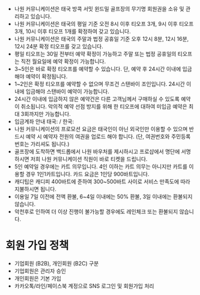 - 나원 커뮤니케이션은 태국 방콕 서밋 윈드밀 골프장의 무기명 회원권을 소유 및 관리하고 있습니다.
- 나원 커뮤니케이션은 태국의 평일 기준 오전 8시 이후 티오프 3개, 9시 이후 티오프 3개, 10시 이후 티오프 1개를 확정하여 갖고 있습니다.
- 나원 커뮤니케이션은 태국의 주말과 법정 공휴일 기준 오후 12시 8분, 12시 16분, 12시 24분 확정 티오프를 갖고 있습니다.
- 평일 티오프는 30일 전부터 예약 확정이 가능하고 주말 또는 법정 공휴일의 티오프는 직전 월요일에 예약 확정이 가능합니다.
- 3~5인은 바로 확정 티오프를 예약할 수 있습니다. 단, 예약 후 24시간 이내에 입금해야 예약이 확정됩니다.
- 1~2인은 확정 티오프를 예약할 수 없으며 무조건 스탠바이 조인입니다. 24시간 이내에 입금해야 스탠바이 예약이 가능합니다.
- 24시간 이내에 입금하지 않은 예약건은 다른 고객님께서 구매하실 수 있도록 예약이 취소됩니다. 악의적 예약 선점 방지를 위해 한 티오프에 대하여 미입금 예약은 최대 3회까지만 가능합니다.
- 입금계좌 안내 태국: / 한국: 
- 나원 커뮤니케이션의 프로모션 요금은 태국인이 아닌 외국인만 이용할 수 있으며 반드시 예약 시 예약자 전원의 여권을 업로드 해야 합니다. (단, 여권번호와 주민등록번호는 가리셔도 됩니다.)
- 골프장에 도착하면 백드롭에서 나원 바우처를 제시하시고 프로샵에서 명단에 서명하시면 저희 나원 커뮤니케이션 직원이 바로 티켓을 드립니다.
- 5인 예약일 경우에는 카트 의무입니다. 4인 이하는 카트 의무는 아니지만 카트를 이용할 경우 1인1카트입니다. 카드 요금은 1인당 900바트입니다.
- 캐디팁은 캐디피 400바트에 준하여 300~500바트 사이로 서비스 만족도에 따라 지불하시면 됩니다.
- 이용일 7일 이전에 전액 환불, 6~4일 이내에는 50% 환불, 3일 이내에는 환불되지 않습니다.
- 악천후로 인하여 더 이상 진행이 불가능할 경우에도 레인체크 또는 환불되지 않습니다.

# 회원 가입 정책
- 기업회원 (B2B), 개인회원 (B2C) 구분
- 기업회원은 관리자 승인
- 개인회원은 기본 가입
- 카카오톡/라인/페이스북 계정으로 SNS 로그인 및 회원가입 처리
